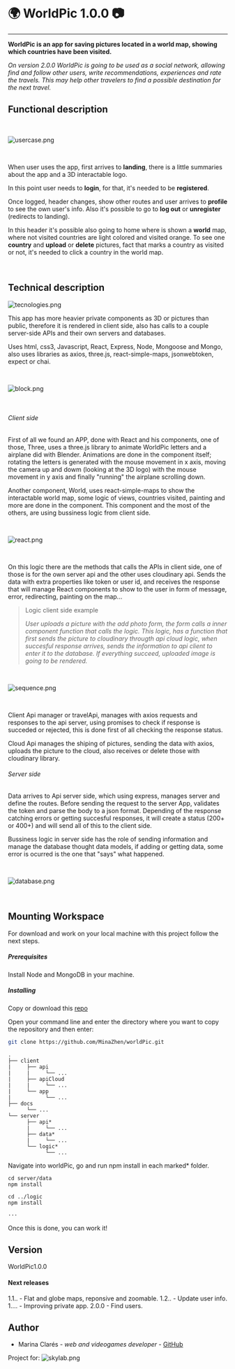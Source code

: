 # 🌍 WorldPic 1.0.0 📷
________

**WorldPic is an app for saving pictures located in a world map, showing which countries have been visited.**

*On version 2.0.0 WorldPic is going to be used as a social network, allowing find and follow other users, write recommendations, experiences and rate the travels. This may help other travelers to find a possible destination for the next travel.*
<br/>
## Functional description

<br/>

![usercase.png](images/_usercase.png)

<br/>

When user uses the app, first arrives to **landing**, there is a little summaries about the app and a 3D interactable logo.

In this point user needs to **login**, for that, it's needed to be **registered**.

Once logged, header changes, show other routes and user arrives to **profile** to see the own user's info. Also it's possible to go to **log out** or **unregister** (redirects to landing).

In this header it's possible also going to home where is shown a **world** map, where not visited countries are light colored and visited orange. To see one **country** and **upload** or **delete** pictures, fact that marks a country as visited or not, it's needed to click a country in the world map.

<br/>

## Technical description

![tecnologies.png](images/_tecnologies.png)


This app has more heavier private components as 3D or pictures than public, therefore it is rendered in client side, also has calls to a couple server-side APIs and their own servers and databases.

Uses html, css3, Javascript, React, Express, Node, Mongoose and Mongo, also uses libraries as axios, three.js, react-simple-maps, jsonwebtoken, expect or chai.

<br/>

![block.png](images/_block.png)

<br/>

###### Client side

First of all we found an APP, done with React and his components, one of those, Three, uses a three.js library to animate WorldPic letters and a airplane did with Blender. Animations are done in the component itself; rotating the letters is generated with the mouse movement in x axis, moving the camera up and dowm (looking at the 3D logo) with the mouse movement in y axis and finally "running" the airplane scrolling down. 

Another component, World, uses react-simple-maps to show the interactable world map, some logic of views, countries visited, painting and more are done in the component. This component and the most of the others, are using bussiness logic from client side.

<br/>

![react.png](images/_react.png)

<br/>

On this logic there are the methods that calls the APIs in client side, one of those is for the own server api and the other uses cloudinary api. Sends the data with extra properties like token or user id, and receives the response that will manage React components to show to the user in form of message, error, redirecting, painting on the map...

>Logic client side example
>
> *User uploads a picture with the add photo form, the form calls a inner component function that calls the logic. This logic, has a function that first sends the picture to cloudinary througth api cloud logic, when succesful response arrives, sends the information to api client to enter it to the database. If everything succeed, uploaded image is going to be rendered.*

<br/>

![sequence.png](images/_sequence.png)

<br/>

Client Api manager or travelApi, manages with axios requests and responses to the api server, using promises to check if response is succeded or rejected, this is done first of all checking the response status. 

Cloud Api manages the shiping of pictures, sending the data with axios, uploads the picture to the cloud, also receives or delete those with cloudinary library.

###### Server side

Data arrives to Api server side, which using express, manages server and define the routes. Before sending the request to the server App, validates the token and parse the body to a json format. Depending of the response catching errors or getting succesful responses, it will create a status (200+ or 400+) and will send all of this to the client side.

Bussiness logic in server side has the role of sending information and manage the database thought data models, if adding or getting data, some error is ocurred is the one that "says" what happened.

<br/>

![database.png](images/_database.png)

<br/>

## Mounting Workspace

For download and work on your local machine with this project follow the next steps.

##### Prerequisites

Install Node and MongoDB in your machine.

##### Installing

Copy or download this [repo](https://github.com/MinaZhen/worldPic.git)

Open your command line and enter the directory where you want to copy the repository and then enter:

```sh
git clone https://github.com/MinaZhen/worldPic.git
```

```
.
├── client
|     ├── api
|     |     └── ...
|     ├── apiCloud
|     |     └── ...
|     └── app
|           └── ...
├── docs
      └── ...
└── server
      ├── api*
      |     └── ...
      ├── data*
      |     └── ...
      └── logic*
            └── ...
```

Navigate into worldPic, go and run npm install in each marked* folder.

```
cd server/data
npm install

cd ../logic
npm install

···
```

Once this is done, you can work it!

## Version

WorldPic1.0.0 

#### Next releases 

1.1.. - Flat and globe maps, reponsive and zoomable.
1.2.. - Update user info.
1.... - Improving private app.
2.0.0 - Find users.

## Author

- Marina Clarés - *web and videogames developer* - [GitHub](https://github.com/MinaZhen)

Project for: 
![skylab.png](images/_skylab.png)
